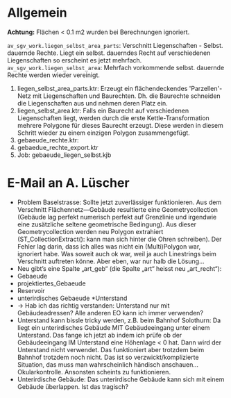 Allgemein
=========

**Achtung:** Flächen < 0.1 m2 wurden bei Berechnungen ignoriert.

`av_sgv_work.liegen_selbst_area_parts`: Verschnitt Liegenschaften - Selbst. dauernde Rechte. Liegt ein selbst. dauerndes Recht auf verschiedenen Liegenschaften so erscheint es jetzt mehrfach.
`av_sgv_work.liegen_selbst_area`: Mehrfach vorkommende selbst. dauernde Rechte werden wieder vereinigt.


1) liegen_selbst_area_parts.ktr: Erzeugt ein flächendeckendes 'Parzellen'-Netz mit Liegenschaften und Baurechten. Dh. die Baurechte schneiden die Liegenschaften aus und nehmen deren Platz ein.
2) liegen_selbst_area.ktr: Falls ein Baurecht auf verschiedenen Liegenschaften liegt, werden durch die erste Kettle-Transformation mehrere Polygone für dieses Baurecht erzeugt. Diese werden in diesem Schritt wieder zu einem einzigen Polygon zusammengefügt.
3) gebaeude_rechte.ktr: 
4) gebaedue_rechte_export.ktr
5) Job: gebaeude_liegen_selbst.kjb


E-Mail an A. Lüscher
====================
* Problem Baselstrasse: Sollte jetzt zuverlässiger funktionieren. Aus dem Verschnitt Flächennetz—Gebäude resultierte eine Geometrycollection (Gebäude lag perfekt numerisch perfekt auf Grenzlinie und irgendwie eine zusätzliche seltene geometrische Bedingung). Aus dieser Geometrycollection werden neu Polygon extrahiert (ST_CollectionExtract(): kann man sich hinter die Ohren schreiben). Der Fehler lag darin, dass ich alles was nicht ein (Multi)Polygon war, ignoriert habe. Was soweit auch ok war, weil ja auch Linestrings beim Verschnitt auftreten könne. Aber eben, war nur halb die Lösung…
* Neu gibt’s eine Spalte „art_geb“ (die Spalte „art“ heisst neu „art_recht“):
 * Gebaeude
 * projektiertes_Gebaeude
 * Reservoir
 * unterirdisches Gebaeude
 *Unterstand
* -> Hab ich das richtig verstanden: Unterstand nur mit Gebäudeadressen? Alle anderen EO kann ich immer verwenden?
* Unterstand kann bissle tricky werden, z.B. beim Bahnhof Solothurn: Da liegt ein unterirdisches Gebäude MIT Gebäudeeingang unter einem Unterstand. Das fange ich jetzt ab indem ich prüfe ob der Gebäudeeingang IM Unterstand eine Höhenlage < 0 hat. Dann wird der Unterstand nicht verwendet. Das funktioniert aber trotzdem beim Bahnhof trotzdem noch nicht. Das ist so verzwickt/komplizierte Situation, das muss man wahrscheinlich händisch anschauen… Okularkontrolle. Ansonsten scheints zu funktionieren.
* Unterirdische Gebäude: Das unterirdische Gebäude kann sich mit einem Gebäude überlappen. Ist das tragisch?
